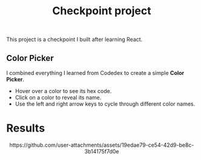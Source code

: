 <div align="center">
  <br>
  <h1>Checkpoint project</h1>
</div>
<br>

This project is a checkpoint I built after learning React.

## Color Picker
I combined everything I learned from Codedex to create a simple **Color Picker**.  
- Hover over a color to see its hex code.  
- Click on a color to reveal its name.  
- Use the left and right arrow keys to cycle through different color names.  

# Results
<p align="center">
  https://github.com/user-attachments/assets/19edae79-ce54-42d9-be8c-3b14175f7d0e
</p>
<br/>

